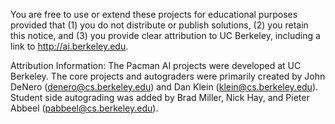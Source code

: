 You are free to use or extend these projects for educational purposes provided that 
(1) you do not distribute or publish solutions,
(2) you retain this notice, and
(3) you provide clear
attribution to UC Berkeley, including a link to http://ai.berkeley.edu.

Attribution Information: The Pacman AI projects were developed at UC Berkeley.
The core projects and autograders were primarily created by John DeNero
(denero@cs.berkeley.edu) and Dan Klein (klein@cs.berkeley.edu).
Student side autograding was added by Brad Miller, Nick Hay, and
Pieter Abbeel (pabbeel@cs.berkeley.edu).
